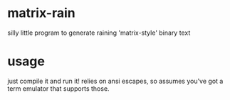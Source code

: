 # matrix-rain
silly little program to generate raining 'matrix-style' binary text

# usage
just compile it and run it! relies on ansi escapes, so assumes you've got a term emulator that supports those. 
